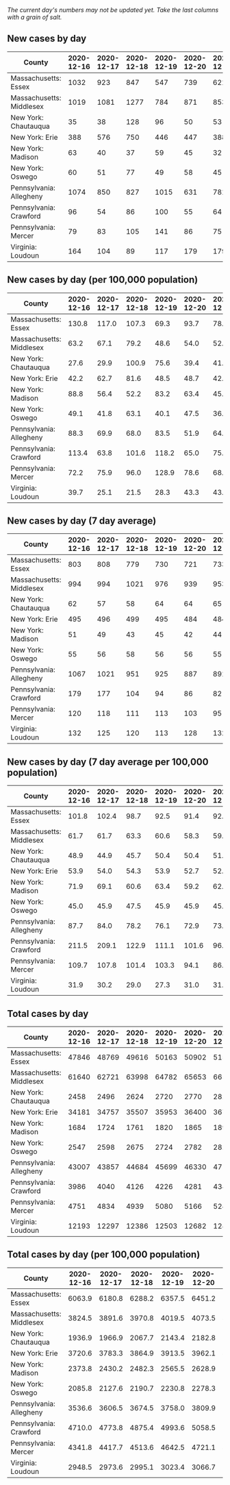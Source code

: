 _The current day's numbers may not be updated yet. Take the last columns with a grain of salt._
## New cases by day

| County | 2020-12-16 | 2020-12-17 | 2020-12-18 | 2020-12-19 | 2020-12-20 | 2020-12-21 | 2020-12-22 |
| --- | --- | --- | --- | --- | --- | --- | --- |
| Massachusetts: Essex | 1032 | 923 | 847 | 547 | 739 | 621 |  |
| Massachusetts: Middlesex | 1019 | 1081 | 1277 | 784 | 871 | 853 |  |
| New York: Chautauqua | 35 | 38 | 128 | 96 | 50 | 53 | 47 |
| New York: Erie | 388 | 576 | 750 | 446 | 447 | 388 | 426 |
| New York: Madison | 63 | 40 | 37 | 59 | 45 | 32 | 15 |
| New York: Oswego | 60 | 51 | 77 | 49 | 58 | 45 | 45 |
| Pennsylvania: Allegheny | 1074 | 850 | 827 | 1015 | 631 | 781 | 797 |
| Pennsylvania: Crawford | 96 | 54 | 86 | 100 | 55 | 64 | 70 |
| Pennsylvania: Mercer | 79 | 83 | 105 | 141 | 86 | 75 | 79 |
| Virginia: Loudoun | 164 | 104 | 89 | 117 | 179 | 179 | 64 |

## New cases by day (per 100,000 population)

| County | 2020-12-16 | 2020-12-17 | 2020-12-18 | 2020-12-19 | 2020-12-20 | 2020-12-21 | 2020-12-22 |
| --- | --- | --- | --- | --- | --- | --- | --- |
| Massachusetts: Essex | 130.8 | 117.0 | 107.3 | 69.3 | 93.7 | 78.7 |  |
| Massachusetts: Middlesex | 63.2 | 67.1 | 79.2 | 48.6 | 54.0 | 52.9 |  |
| New York: Chautauqua | 27.6 | 29.9 | 100.9 | 75.6 | 39.4 | 41.8 | 37.0 |
| New York: Erie | 42.2 | 62.7 | 81.6 | 48.5 | 48.7 | 42.2 | 46.4 |
| New York: Madison | 88.8 | 56.4 | 52.2 | 83.2 | 63.4 | 45.1 | 21.1 |
| New York: Oswego | 49.1 | 41.8 | 63.1 | 40.1 | 47.5 | 36.9 | 36.9 |
| Pennsylvania: Allegheny | 88.3 | 69.9 | 68.0 | 83.5 | 51.9 | 64.2 | 65.5 |
| Pennsylvania: Crawford | 113.4 | 63.8 | 101.6 | 118.2 | 65.0 | 75.6 | 82.7 |
| Pennsylvania: Mercer | 72.2 | 75.9 | 96.0 | 128.9 | 78.6 | 68.5 | 72.2 |
| Virginia: Loudoun | 39.7 | 25.1 | 21.5 | 28.3 | 43.3 | 43.3 | 15.5 |

## New cases by day (7 day average)

| County | 2020-12-16 | 2020-12-17 | 2020-12-18 | 2020-12-19 | 2020-12-20 | 2020-12-21 | 2020-12-22 |
| --- | --- | --- | --- | --- | --- | --- | --- |
| Massachusetts: Essex | 803 | 808 | 779 | 730 | 721 | 733 |  |
| Massachusetts: Middlesex | 994 | 994 | 1021 | 976 | 939 | 953 |  |
| New York: Chautauqua | 62 | 57 | 58 | 64 | 64 | 65 | 64 |
| New York: Erie | 495 | 496 | 499 | 495 | 484 | 484 | 489 |
| New York: Madison | 51 | 49 | 43 | 45 | 42 | 44 | 42 |
| New York: Oswego | 55 | 56 | 58 | 56 | 56 | 55 | 55 |
| Pennsylvania: Allegheny | 1067 | 1021 | 951 | 925 | 887 | 891 | 854 |
| Pennsylvania: Crawford | 179 | 177 | 104 | 94 | 86 | 82 | 75 |
| Pennsylvania: Mercer | 120 | 118 | 111 | 113 | 103 | 95 | 93 |
| Virginia: Loudoun | 132 | 125 | 120 | 113 | 128 | 132 | 128 |

## New cases by day (7 day average per 100,000 population)

| County | 2020-12-16 | 2020-12-17 | 2020-12-18 | 2020-12-19 | 2020-12-20 | 2020-12-21 | 2020-12-22 |
| --- | --- | --- | --- | --- | --- | --- | --- |
| Massachusetts: Essex | 101.8 | 102.4 | 98.7 | 92.5 | 91.4 | 92.9 |  |
| Massachusetts: Middlesex | 61.7 | 61.7 | 63.3 | 60.6 | 58.3 | 59.1 |  |
| New York: Chautauqua | 48.9 | 44.9 | 45.7 | 50.4 | 50.4 | 51.2 | 50.4 |
| New York: Erie | 53.9 | 54.0 | 54.3 | 53.9 | 52.7 | 52.7 | 53.2 |
| New York: Madison | 71.9 | 69.1 | 60.6 | 63.4 | 59.2 | 62.0 | 59.2 |
| New York: Oswego | 45.0 | 45.9 | 47.5 | 45.9 | 45.9 | 45.0 | 45.0 |
| Pennsylvania: Allegheny | 87.7 | 84.0 | 78.2 | 76.1 | 72.9 | 73.3 | 70.2 |
| Pennsylvania: Crawford | 211.5 | 209.1 | 122.9 | 111.1 | 101.6 | 96.9 | 88.6 |
| Pennsylvania: Mercer | 109.7 | 107.8 | 101.4 | 103.3 | 94.1 | 86.8 | 85.0 |
| Virginia: Loudoun | 31.9 | 30.2 | 29.0 | 27.3 | 31.0 | 31.9 | 31.0 |

## Total cases by day

| County | 2020-12-16 | 2020-12-17 | 2020-12-18 | 2020-12-19 | 2020-12-20 | 2020-12-21 | 2020-12-22 |
| --- | --- | --- | --- | --- | --- | --- | --- |
| Massachusetts: Essex | 47846 | 48769 | 49616 | 50163 | 50902 | 51523 |  |
| Massachusetts: Middlesex | 61640 | 62721 | 63998 | 64782 | 65653 | 66506 |  |
| New York: Chautauqua | 2458 | 2496 | 2624 | 2720 | 2770 | 2823 | 2870 |
| New York: Erie | 34181 | 34757 | 35507 | 35953 | 36400 | 36788 | 37214 |
| New York: Madison | 1684 | 1724 | 1761 | 1820 | 1865 | 1897 | 1912 |
| New York: Oswego | 2547 | 2598 | 2675 | 2724 | 2782 | 2827 | 2872 |
| Pennsylvania: Allegheny | 43007 | 43857 | 44684 | 45699 | 46330 | 47111 | 47908 |
| Pennsylvania: Crawford | 3986 | 4040 | 4126 | 4226 | 4281 | 4345 | 4415 |
| Pennsylvania: Mercer | 4751 | 4834 | 4939 | 5080 | 5166 | 5241 | 5320 |
| Virginia: Loudoun | 12193 | 12297 | 12386 | 12503 | 12682 | 12861 | 12925 |

## Total cases by day (per 100,000 population)

| County | 2020-12-16 | 2020-12-17 | 2020-12-18 | 2020-12-19 | 2020-12-20 | 2020-12-21 | 2020-12-22 |
| --- | --- | --- | --- | --- | --- | --- | --- |
| Massachusetts: Essex | 6063.9 | 6180.8 | 6288.2 | 6357.5 | 6451.2 | 6529.9 |  |
| Massachusetts: Middlesex | 3824.5 | 3891.6 | 3970.8 | 4019.5 | 4073.5 | 4126.5 |  |
| New York: Chautauqua | 1936.9 | 1966.9 | 2067.7 | 2143.4 | 2182.8 | 2224.5 | 2261.6 |
| New York: Erie | 3720.6 | 3783.3 | 3864.9 | 3913.5 | 3962.1 | 4004.3 | 4050.7 |
| New York: Madison | 2373.8 | 2430.2 | 2482.3 | 2565.5 | 2628.9 | 2674.1 | 2695.2 |
| New York: Oswego | 2085.8 | 2127.6 | 2190.7 | 2230.8 | 2278.3 | 2315.1 | 2352.0 |
| Pennsylvania: Allegheny | 3536.6 | 3606.5 | 3674.5 | 3758.0 | 3809.9 | 3874.1 | 3939.7 |
| Pennsylvania: Crawford | 4710.0 | 4773.8 | 4875.4 | 4993.6 | 5058.5 | 5134.2 | 5216.9 |
| Pennsylvania: Mercer | 4341.8 | 4417.7 | 4513.6 | 4642.5 | 4721.1 | 4789.6 | 4861.8 |
| Virginia: Loudoun | 2948.5 | 2973.6 | 2995.1 | 3023.4 | 3066.7 | 3110.0 | 3125.5 |
